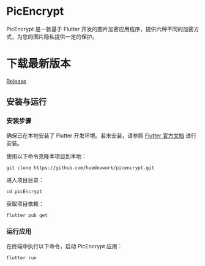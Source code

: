 # PicEncrypt

PicEncrypt 是一款基于 Flutter 开发的图片加密应用程序，提供六种不同的加密方式，为您的图片隐私提供一定的保护。

# 下载最新版本
[Release](https://github.com/huedevwork/picencrypt/releases/latest)

## 安装与运行

### 安装步骤

确保已在本地安装了 Flutter 开发环境。若未安装，请参照 [Flutter 官方文档](https://flutter.dev/docs/get-started/install) 进行安装。

使用以下命令克隆本项目到本地：

```
git clone https://github.com/huedevwork/picencrypt.git
```

进入项目目录：

```
cd picEncrypt
```

获取项目依赖：

```
flutter pub get
```
### 运行应用

在终端中执行以下命令，启动 PicEncrypt 应用：

```
flutter run
```
